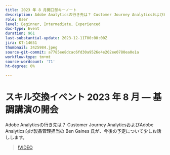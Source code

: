 ```yaml
---
title: 2023 年 8 月開口部キーノート
description: Adobe Analyticsの行き先は？ Customer Journey AnalyticsおよびAdobe Analytics向け製品管理担当の Ben Gaines 氏が、今後の予定について少しお話しします。
role: User
level: Beginner, Intermediate, Experienced
doc-type: Event
duration: 961
last-substantial-update: 2023-12-11T00:00:00Z
jira: KT-14651
thumbnail: 3425984.jpeg
source-git-commit: a7785ee8dcac6fd30a9526e4e202ee0780ea0e1a
workflow-type: tm+mt
source-wordcount: '71'
ht-degree: 0%

---
```



# スキル交換イベント 2023 年 8 月 — 基調講演の開会

Adobe Analyticsの行き先は？ Customer Journey AnalyticsおよびAdobe Analytics向け製品管理担当の Ben Gaines 氏が、今後の予定について少しお話しします。

>[!VIDEO](https://video.tv.adobe.com/v/3425984/?learn=on)
